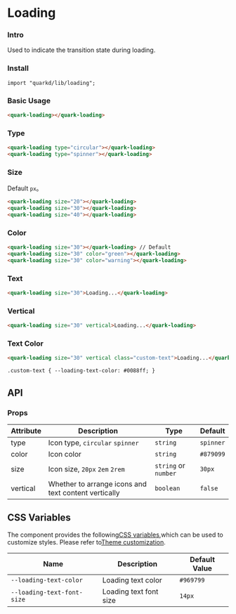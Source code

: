 # Loading

### Intro

Used to indicate the transition state during loading.

### Install

```tsx
import "quarkd/lib/loading";
```

### Basic Usage

```html
<quark-loading></quark-loading>
```

### Type

```html
<quark-loading type="circular"></quark-loading>
<quark-loading type="spinner"></quark-loading>
```

### Size

Default `px`。

```html
<quark-loading size="20"></quark-loading>
<quark-loading size="30"></quark-loading>
<quark-loading size="40"></quark-loading>
```

### Color

```html
<quark-loading size="30"></quark-loading> // Default
<quark-loading size="30" color="green"></quark-loading>
<quark-loading size="30" color="warning"></quark-loading>
```

### Text

```html
<quark-loading size="30">Loading...</quark-loading>
```

### Vertical

```html
<quark-loading size="30" vertical>Loading...</quark-loading>
```

### Text Color

```html
<quark-loading size="30" vertical class="custom-text">Loading...</quark-loading>

.custom-text { --loading-text-color: #0088ff; }
```

## API

### Props

| Attribute | Description                                          | Type                 | Default   |
| --------- | ---------------------------------------------------- | -------------------- | --------- |
| type      | Icon type, `circular` `spinner`                      | `string`             | `spinner` |
| color     | Icon color                                           | `string`             | `#879099` |
| size      | Icon size, `20px` `2em` `2rem`                       | `string` or `number` | `30px`    |
| vertical  | Whether to arrange icons and text content vertically | `boolean`            | `false`   |

## CSS Variables

The component provides the following[CSS variables](https://developer.mozilla.org/zh-CN/docs/Web/CSS/Using_CSS_custom_properties),which can be used to customize styles. Please refer to[Theme customization](#/zh-CN/guide/theme).

| Name                       | Description            | Default Value |
| -------------------------- | ---------------------- | ------------- |
| `--loading-text-color`     | Loading text color     | `#969799`     |
| `--loading-text-font-size` | Loading text font size | `14px`        |
